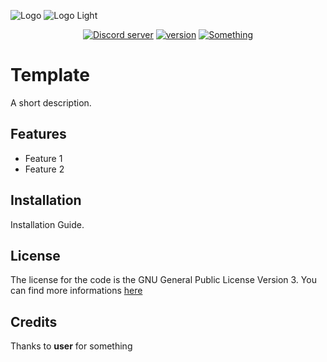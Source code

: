 ![Logo](./res/#gh-dark-mode-only)
![Logo Light](./res/#gh-light-mode-only)

<div align="center">
    <a href="https://discord.gg/9Y8BE2A6cj"><img src="https://img.shields.io/discord/742408289593327616?label=Josh Connects&logo=discord&logoColor=white" alt="Discord server"/></a>
    <a href="https://github.com/Studio-Racoonia/jc-bot"><img src="https://img.shields.io/badge/Version-0.1-orange" alt="version"/></a>
    <a href=""><img src="https://img.shields.io/badge/Invite-JC Bot-blue" alt="Something"/></a>
</div>

# Template

A short description.

## Features

- Feature 1
- Feature 2

## Installation

Installation Guide.

## License

The license for the code is the GNU General Public License Version 3.
You can find more informations [here](./LICENSE)

## Credits

Thanks to **user** for something

